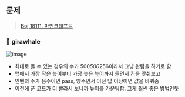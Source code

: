 ## 문제
> [Boj 18111. 마인크래프트](https://www.acmicpc.net/problem/18111)


### :whale: girawhale

![image](https://user-images.githubusercontent.com/48428699/91641497-c1a79700-ea5f-11ea-9046-36c71af4d071.png)

- 최대로 돌 수 있는 경우의 수가 500*500*256이라서 그냥 완탐을 하기로 함
- 맵에서 가장 작은 높이부터 가장 높은 높이까지 돌면서 칸을 맞춰보고
- 인벤의 수가 음수이면 pass, 양수면서 이전 답 이상이면 값을 바꿔줌
- 이전에 푼 코드가 더 빨라서 보니까 높이를 카운팅함. 그게 훨씬 좋은 방법인듯
